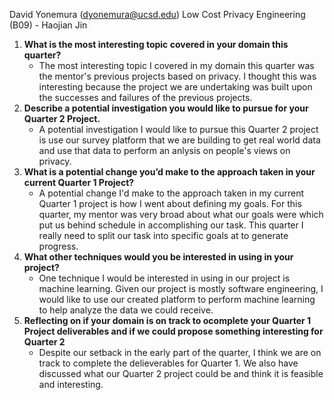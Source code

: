 David Yonemura (dyonemura@ucsd.edu)
Low Cost Privacy Engineering (B09) - Haojian Jin
1. **What is the most interesting topic covered in your domain this quarter?**
    - The most interesting topic I covered in my domain this quarter was the mentor's previous projects based on privacy. I thought this was interesting because the project we are undertaking was built upon the successes and failures of the previous projects.
2. **Describe a potential investigation you would like to pursue for your Quarter 2 Project.**
    - A potential investigation I would like to pursue this Quarter 2 project is use our survey platform that we are building to get real world data and use that data to perform an anlysis on people's views on privacy.
3. **What is a potential change you’d make to the approach taken in your current Quarter 1 Project?**
    - A potential change I'd make to the approach taken in my current Quarter 1 project is how I went about defining my goals. For this quarter, my mentor was very broad about what our goals were which put us behind schedule in accomplishing our task. This quarter I really need to split our task into specific goals at to generate progress.
4. **What other techniques would you be interested in using in your project?**
    - One technique I would be interested in using in our project is machine learning. Given our project is mostly software engineering, I would like to use our created platform to perform machine learning to help analyze the data we could receive. 
5. **Reflecting on if your domain is on track to ocomplete your Quarter 1 Project deliverables and if we could propose something interesting for Quarter 2**
    - Despite our setback in the early part of the quarter, I think we are on track to complete the delieverables for Quarter 1. We also have discussed what our Quarter 2 project could be and think it is feasible and interesting. 